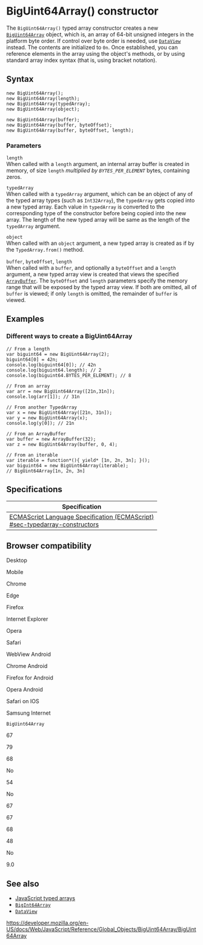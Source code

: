 BigUint64Array() constructor
============================

The `BigUint64Array()` typed array constructor creates a new [`BigUint64Array`](../biguint64array) object, which is, an array of 64-bit unsigned integers in the platform byte order. If control over byte order is needed, use [`DataView`](../dataview) instead. The contents are initialized to `0n`. Once established, you can reference elements in the array using the object's methods, or by using standard array index syntax (that is, using bracket notation).

Syntax
------

    new BigUint64Array();
    new BigUint64Array(length);
    new BigUint64Array(typedArray);
    new BigUint64Array(object);

    new BigUint64Array(buffer);
    new BigUint64Array(buffer, byteOffset);
    new BigUint64Array(buffer, byteOffset, length);

### Parameters

`length`  
When called with a `length` argument, an internal array buffer is created in memory, of size `length` *multiplied by `BYTES_PER_ELEMENT`* bytes, containing zeros.

`typedArray`  
When called with a `typedArray` argument, which can be an object of any of the typed array types (such as `Int32Array`), the `typedArray` gets copied into a new typed array. Each value in `typedArray` is converted to the corresponding type of the constructor before being copied into the new array. The length of the new typed array will be same as the length of the `typedArray` argument.

`object`  
When called with an `object` argument, a new typed array is created as if by the `TypedArray.from()` method.

 `buffer`, `byteOffset`, `length`   
When called with a `buffer`, and optionally a `byteOffset` and a `length` argument, a new typed array view is created that views the specified [`ArrayBuffer`](../arraybuffer). The `byteOffset` and `length` parameters specify the memory range that will be exposed by the typed array view. If both are omitted, all of `buffer` is viewed; if only `length` is omitted, the remainder of `buffer` is viewed.

Examples
--------

### Different ways to create a BigUint64Array

    // From a length
    var biguint64 = new BigUint64Array(2);
    biguint64[0] = 42n;
    console.log(biguint64[0]); // 42n
    console.log(biguint64.length); // 2
    console.log(biguint64.BYTES_PER_ELEMENT); // 8

    // From an array
    var arr = new BigUint64Array([21n,31n]);
    console.log(arr[1]); // 31n

    // From another TypedArray
    var x = new BigUint64Array([21n, 31n]);
    var y = new BigUint64Array(x);
    console.log(y[0]); // 21n

    // From an ArrayBuffer
    var buffer = new ArrayBuffer(32);
    var z = new BigUint64Array(buffer, 0, 4);

    // From an iterable
    var iterable = function*(){ yield* [1n, 2n, 3n]; }();
    var biguint64 = new BigUint64Array(iterable);
    // BigUint64Array[1n, 2n, 3n]

Specifications
--------------

<table><thead><tr class="header"><th>Specification</th></tr></thead><tbody><tr class="odd"><td><a href="https://tc39.es/ecma262/#sec-typedarray-constructors">ECMAScript Language Specification (ECMAScript)<br />
<span class="small">#sec-typedarray-constructors</span></a></td></tr></tbody></table>

Browser compatibility
---------------------

Desktop

Mobile

Chrome

Edge

Firefox

Internet Explorer

Opera

Safari

WebView Android

Chrome Android

Firefox for Android

Opera Android

Safari on IOS

Samsung Internet

`BigUint64Array`

67

79

68

No

54

No

67

67

68

48

No

9.0

See also
--------

-   [JavaScript typed arrays](https://developer.mozilla.org/en-US/docs/Web/JavaScript/Typed_arrays)
-   [`BigInt64Array`](../bigint64array)
-   [`DataView`](../dataview)

<a href="https://developer.mozilla.org/en-US/docs/Web/JavaScript/Reference/Global_Objects/BigUint64Array/BigUint64Array" class="_attribution-link">https://developer.mozilla.org/en-US/docs/Web/JavaScript/Reference/Global_Objects/BigUint64Array/BigUint64Array</a>

